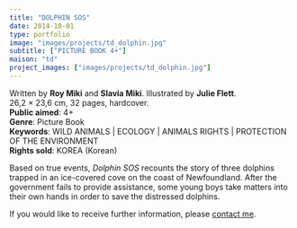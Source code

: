 ```yaml
---
title: "DOLPHIN SOS"
date: 2014-10-01
type: portfolio
image: "images/projects/td_dolphin.jpg"
subtitle: ["PICTURE BOOK 4+"]
maison: "td"
project_images: ["images/projects/td_dolphin.jpg"]
---
```


Written by **Roy Miki** and **Slavia Miki**.
Illustrated by **Julie Flett**.   
26,2 × 23,6 cm, 32 pages, hardcover.   
**Public aimed**: 4+   
**Genre**: Picture Book      
**Keywords**: WILD ANIMALS | ECOLOGY | ANIMALS RIGHTS | PROTECTION OF THE ENVIRONMENT   
**Rights sold**: KOREA (Korean)
 
 
Based on true events, *Dolphin SOS* recounts the story of three dolphins 
trapped in an ice-covered cove on the coast of Newfoundland.
After the government fails to provide assistance, some young boys take matters into their own hands 
in order to save the distressed dolphins.






If you would like to receive further information, please [contact me](mailto:melanie.guillaumin.edition@gmail.com).


